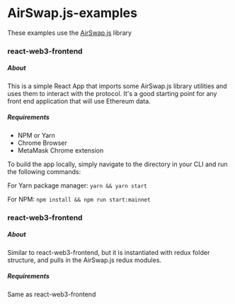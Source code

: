 # AirSwap.js-examples

These examples use the [AirSwap.js](https://github.com/airswap/airswap.js) library

### react-web3-frontend

##### About

This is a simple React App that imports some AirSwap.js library utilities and uses them to interact with the protocol. It's a good starting point for any front end application that will use Ethereum data.

##### Requirements

- NPM or Yarn
- Chrome Browser
- MetaMask Chrome extension

To build the app locally, simply navigate to the directory in your CLI and run the following commands:

For Yarn package manager:
`yarn && yarn start`

For NPM:
`npm install && npm run start:mainnet`

### react-web3-frontend

##### About

Similar to react-web3-frontend, but it is instantiated with redux folder structure, and pulls in the AirSwap.js redux modules.

##### Requirements

Same as react-web3-frontend
